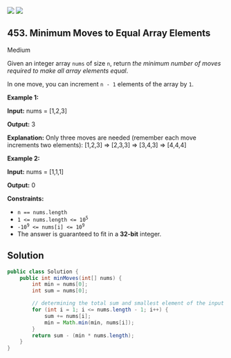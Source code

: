 [![](https://img.shields.io/github/stars/javadev/LeetCode-in-Java?label=Stars&style=flat-square)](https://github.com/javadev/LeetCode-in-Java)
[![](https://img.shields.io/github/forks/javadev/LeetCode-in-Java?label=Fork%20me%20on%20GitHub%20&style=flat-square)](https://github.com/javadev/LeetCode-in-Java/fork)

## 453\. Minimum Moves to Equal Array Elements

Medium

Given an integer array `nums` of size `n`, return _the minimum number of moves required to make all array elements equal_.

In one move, you can increment `n - 1` elements of the array by `1`.

**Example 1:**

**Input:** nums = [1,2,3]

**Output:** 3

**Explanation:** Only three moves are needed (remember each move increments two elements): [1,2,3] => [2,3,3] => [3,4,3] => [4,4,4]

**Example 2:**

**Input:** nums = [1,1,1]

**Output:** 0

**Constraints:**

*   `n == nums.length`
*   <code>1 <= nums.length <= 10<sup>5</sup></code>
*   <code>-10<sup>9</sup> <= nums[i] <= 10<sup>9</sup></code>
*   The answer is guaranteed to fit in a **32-bit** integer.

## Solution

```java
public class Solution {
    public int minMoves(int[] nums) {
        int min = nums[0];
        int sum = nums[0];

        // determining the total sum and smallest element of the input array
        for (int i = 1; i <= nums.length - 1; i++) {
            sum += nums[i];
            min = Math.min(min, nums[i]);
        }
        return sum - (min * nums.length);
    }
}
```
